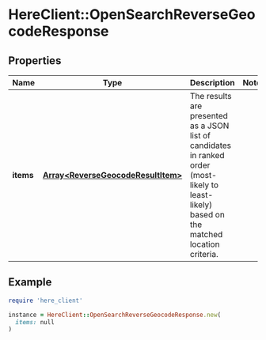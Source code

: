 # HereClient::OpenSearchReverseGeocodeResponse

## Properties

| Name | Type | Description | Notes |
| ---- | ---- | ----------- | ----- |
| **items** | [**Array&lt;ReverseGeocodeResultItem&gt;**](ReverseGeocodeResultItem.md) | The results are presented as a JSON list of candidates in ranked order (most-likely to least-likely) based on the matched location criteria. |  |

## Example

```ruby
require 'here_client'

instance = HereClient::OpenSearchReverseGeocodeResponse.new(
  items: null
)
```


